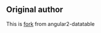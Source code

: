 ## Original author

This is [fork](https://github.com/mariuszfoltak/angular2-datatable) from angular2-datatable
